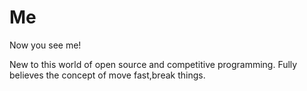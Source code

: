 # Me
Now you see me!

New to this world of open source and competitive programming. 
Fully believes the concept of move fast,break things.
